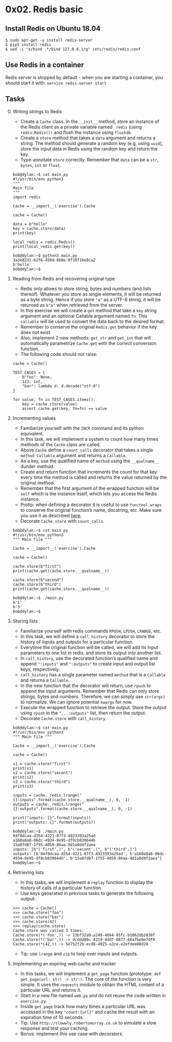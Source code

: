 # 0x02. Redis basic

## Install Redis on Ubuntu 18.04

```
$ sudo apt-get -y install redis-server
$ pip3 install redis
$ sed -i "s/bind .*/bind 127.0.0.1/g" /etc/redis/redis.conf
```

## Use Redis in a container

Redis server is stopped by default - when you are starting a container, you should start it with: `service redis-server start`

## Tasks

0. Writing strings to Redis

	- Create a `Cache` class. In the `__init__` method, store an instance of the Redis client as a private variable named `_redis` (using `redis.Redis())` and flush the instance using `flushdb`.
	- Create a `store` method that takes a `data` argument and returns a string. The method should generate a random key (e.g. using `uuid`), store the input data in Redis using the random key and return the key.
	- Type-annotate `store` correctly. Remember that `data` can be a `str`, `bytes`, `int` or `float`.

	```
	bob@dylan:~$ cat main.py
	#!/usr/bin/env python3
	"""
	Main file
	"""
	import redis

	Cache = __import__('exercise').Cache

	cache = Cache()

	data = b"hello"
	key = cache.store(data)
	print(key)

	local_redis = redis.Redis()
	print(local_redis.get(key))

	bob@dylan:~$ python3 main.py 
	3a3e8231-b2f6-450d-8b0e-0f38f16e8ca2
	b'hello'
	bob@dylan:~$ 
	```

1. Reading from Redis and recovering original type

	- Redis only allows to store string, bytes and numbers (and lists thereof). Whatever you store as single elements, it will be returned as a byte string. Hence if you store `"a"` as a UTF-8 string, it will be returned as `b"a"` when retrieved from the server.
	- In this exercise we will create a `get` method that take a `key` string argument and an optional Callable argument named `fn`. This `callable` will be used to convert the data back to the desired format.
	- Remember to conserve the original `Redis.get` behavior if the key does not exist.
	- Also, implement 2 new methods: `get_str` and `get_int` that will automatically parametrize `Cache.get` with the correct conversion function.
	- The following code should not raise:

	```
	cache = Cache()

	TEST_CASES = {
	    b"foo": None,
	    123: int,
	    "bar": lambda d: d.decode("utf-8")
	}

	for value, fn in TEST_CASES.items():
	    key = cache.store(value)
	    assert cache.get(key, fn=fn) == value
	```

2. Incrementing values

	- Familiarize yourself with the `INCR` command and its python equivalent.
	- In this task, we will implement a system to count how many times methods of the `Cache` class are called.
	- Above `Cache` define a `count_calls` decorator that takes a single `method Callable` argument and returns a `Callable`.
	- As a key, use the qualified name of `method` using the `__qualname__` dunder method.
	- Create and return function that increments the count for that key every time the method is called and returns the value returned by the original method.
	- Remember that the first argument of the wrapped function will be `self` which is the instance itself, which lets you access the Redis instance.
	- Protip: when defining a decorator it is useful to use `functool.wraps` to conserve the original function’s name, docstring, etc. Make sure you use it as described [here](https://docs.python.org/3.7/library/functools.html#functools.wraps).
	- Decorate `Cache.store` with `count_calls`.

	```
	bob@dylan:~$ cat main.py
	#!/usr/bin/env python3
	""" Main file """

	Cache = __import__('exercise').Cache
	
	cache = Cache()

	cache.store(b"first")
	print(cache.get(cache.store.__qualname__))

	cache.store(b"second")
	cache.store(b"third")
	print(cache.get(cache.store.__qualname__))

	bob@dylan:~$ ./main.py
	b'1'
	b'3'
	bob@dylan:~$ 
	```

3. Storing lists

	- Familiarize yourself with redis commands `RPUSH`, `LPUSH`, `LRANGE`, etc.
	- In this task, we will define a `call_history` decorator to store the history of inputs and outputs for a particular function.
	- Everytime the original function will be called, we will add its input parameters to one list in redis, and store its output into another list.
	- In `call_history`, use the decorated function’s qualified name and append `":inputs"` and `":outputs"` to create input and output list keys, respectively.
	- `call_history` has a single parameter named `method` that is a `Callable` and returns a `Callable`.
	- In the new function that the decorator will return, use `rpush` to append the input arguments. Remember that Redis can only store strings, bytes and numbers. Therefore, we can simply use `str(args)` to normalize. We can ignore potential `kwargs` for now.
	- Execute the wrapped function to retrieve the output. Store the output using `rpush` in the `"...:outputs"` list, then return the output.
	- Decorate `Cache.store` with `call_history`.

	```
	bob@dylan:~$ cat main.py
	#!/usr/bin/env python3
	""" Main file """

	Cache = __import__('exercise').Cache

	cache = Cache()

	s1 = cache.store("first")
	print(s1)
	s2 = cache.store("secont")
	print(s2)
	s3 = cache.store("third")
	print(s3)

	inputs = cache._redis.lrange("{}:inputs".format(cache.store.__qualname__), 0, -1)
	outputs = cache._redis.lrange("{}:outputs".format(cache.store.__qualname__), 0, -1)

	print("inputs: {}".format(inputs))
	print("outputs: {}".format(outputs))

	bob@dylan:~$ ./main.py
	04f8dcaa-d354-4221-87f3-4923393a25ad
	a160a8a8-06dc-4934-8e95-df0cb839644b
	15a8fd87-1f55-4059-86aa-9d1a0d4f2aea
	inputs: [b"('first',)", b"('secont',)", b"('third',)"]
	outputs: [b'04f8dcaa-d354-4221-87f3-4923393a25ad', b'a160a8a8-06dc-4934-8e95-df0cb839644b', b'15a8fd87-1f55-4059-86aa-9d1a0d4f2aea']
	bob@dylan:~$ 
	```

4. Retrieving lists

	- In this tasks, we will implement a `replay` function to display the history of calls of a particular function.
	- Use keys generated in previous tasks to generate the following output:

	```
	>>> cache = Cache()
	>>> cache.store("foo")
	>>> cache.store("bar")
	>>> cache.store(42)
	>>> replay(cache.store)
	Cache.store was called 3 times:
	Cache.store(*('foo',)) -> 13bf32a9-a249-4664-95fc-b1062db2038f
	Cache.store(*('bar',)) -> dcddd00c-4219-4dd7-8877-66afbe8e7df8
	Cache.store(*(42,)) -> 5e752f2b-ecd8-4925-a3ce-e2efdee08d20
	```

	- Tip: use `lrange` and `zip` to loop over inputs and outputs.

5. Implementing an expiring web cache and tracker

	- In this tasks, we will implement a `get_page` function (prototype: `def get_page(url: str) -> str:)`. The core of the function is very simple. It uses the `requests` module to obtain the HTML content of a particular URL and returns it.
	- Start in a new file named `web.py` and do not reuse the code written in `exercise.py`.
	- Inside `get_page` track how many times a particular URL was accessed in the key `"count:{url}"` and cache the result with an expiration time of 10 seconds.
	- Tip: Use `http://slowwly.robertomurray.co.uk` to simulate a slow response and test your caching.
	- Bonus: implement this use case with decorators.
